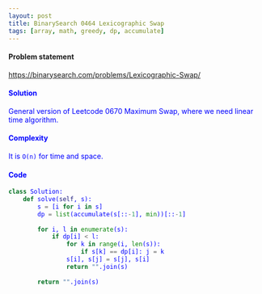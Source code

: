 ```yaml
---
layout: post
title: BinarySearch 0464 Lexicographic Swap
tags: [array, math, greedy, dp, accumulate]
---
```


#### Problem statement

<a href="https://binarysearch.com/problems/Lexicographic-Swap/"> <font color = blue>https://binarysearch.com/problems/Lexicographic-Swap/

#### Solution
General version of Leetcode 0670 Maximum Swap, where we need linear time algorithm.

#### Complexity
It is `O(n)` for time and space.

#### Code
```python
class Solution:
    def solve(self, s):
        s = [i for i in s]
        dp = list(accumulate(s[::-1], min))[::-1]
        
        for i, l in enumerate(s):
            if dp[i] < l:
                for k in range(i, len(s)):
                    if s[k] == dp[i]: j = k     
                s[i], s[j] = s[j], s[i]
                return "".join(s)
        
        return "".join(s)
```
